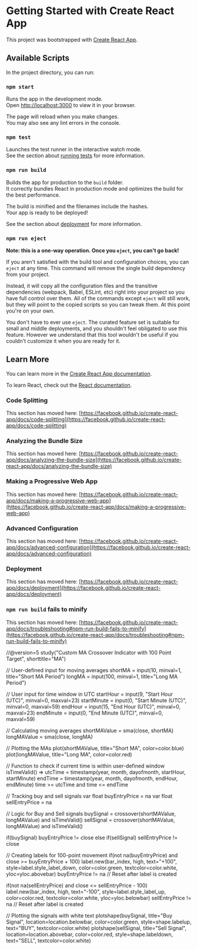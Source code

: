 # Getting Started with Create React App

This project was bootstrapped with [Create React App](https://github.com/facebook/create-react-app).

## Available Scripts

In the project directory, you can run:

### `npm start`

Runs the app in the development mode.\
Open [http://localhost:3000](http://localhost:3000) to view it in your browser.

The page will reload when you make changes.\
You may also see any lint errors in the console.

### `npm test`

Launches the test runner in the interactive watch mode.\
See the section about [running tests](https://facebook.github.io/create-react-app/docs/running-tests) for more information.

### `npm run build`

Builds the app for production to the `build` folder.\
It correctly bundles React in production mode and optimizes the build for the best performance.

The build is minified and the filenames include the hashes.\
Your app is ready to be deployed!

See the section about [deployment](https://facebook.github.io/create-react-app/docs/deployment) for more information.

### `npm run eject`

**Note: this is a one-way operation. Once you `eject`, you can't go back!**

If you aren't satisfied with the build tool and configuration choices, you can `eject` at any time. This command will remove the single build dependency from your project.

Instead, it will copy all the configuration files and the transitive dependencies (webpack, Babel, ESLint, etc) right into your project so you have full control over them. All of the commands except `eject` will still work, but they will point to the copied scripts so you can tweak them. At this point you're on your own.

You don't have to ever use `eject`. The curated feature set is suitable for small and middle deployments, and you shouldn't feel obligated to use this feature. However we understand that this tool wouldn't be useful if you couldn't customize it when you are ready for it.

## Learn More

You can learn more in the [Create React App documentation](https://facebook.github.io/create-react-app/docs/getting-started).

To learn React, check out the [React documentation](https://reactjs.org/).

### Code Splitting

This section has moved here: [https://facebook.github.io/create-react-app/docs/code-splitting](https://facebook.github.io/create-react-app/docs/code-splitting)

### Analyzing the Bundle Size

This section has moved here: [https://facebook.github.io/create-react-app/docs/analyzing-the-bundle-size](https://facebook.github.io/create-react-app/docs/analyzing-the-bundle-size)

### Making a Progressive Web App

This section has moved here: [https://facebook.github.io/create-react-app/docs/making-a-progressive-web-app](https://facebook.github.io/create-react-app/docs/making-a-progressive-web-app)

### Advanced Configuration

This section has moved here: [https://facebook.github.io/create-react-app/docs/advanced-configuration](https://facebook.github.io/create-react-app/docs/advanced-configuration)

### Deployment

This section has moved here: [https://facebook.github.io/create-react-app/docs/deployment](https://facebook.github.io/create-react-app/docs/deployment)

### `npm run build` fails to minify

This section has moved here: [https://facebook.github.io/create-react-app/docs/troubleshooting#npm-run-build-fails-to-minify](https://facebook.github.io/create-react-app/docs/troubleshooting#npm-run-build-fails-to-minify)

//@version=5
study("Custom MA Crossover Indicator with 100 Point Target", shorttitle="MA")

// User-defined input for moving averages
shortMA = input(10, minval=1, title="Short MA Period")
longMA = input(100, minval=1, title="Long MA Period")

// User input for time window in UTC
startHour = input(9, "Start Hour (UTC)", minval=0, maxval=23)
startMinute = input(0, "Start Minute (UTC)", minval=0, maxval=59)
endHour = input(15, "End Hour (UTC)", minval=0, maxval=23)
endMinute = input(0, "End Minute (UTC)", minval=0, maxval=59)

// Calculating moving averages
shortMAValue = sma(close, shortMA)
longMAValue = sma(close, longMA)

// Plotting the MAs
plot(shortMAValue, title="Short MA", color=color.blue)
plot(longMAValue, title="Long MA", color=color.red)

// Function to check if current time is within user-defined window
isTimeValid() =>
utcTime = timestamp(year, month, dayofmonth, startHour, startMinute)
endTime = timestamp(year, month, dayofmonth, endHour, endMinute)
time >= utcTime and time <= endTime

// Tracking buy and sell signals
var float buyEntryPrice = na
var float sellEntryPrice = na

// Logic for Buy and Sell signals
buySignal = crossover(shortMAValue, longMAValue) and isTimeValid()
sellSignal = crossover(shortMAValue, longMAValue) and isTimeValid()

if(buySignal)
buyEntryPrice != close
else if(sellSignal)
sellEntryPrice != close

// Creating labels for 100-point movement 
if(not na(buyEntryPrice) and close >= buyEntryPrice + 100)
label.new(bar_index, high, text="+100", style=label.style_label_down, color=color.green, textcolor=color.white, yloc=yloc.abovebar)
buyEntryPrice != na // Reset after label is created

if(not na(sellEntryPrice) and close <= sellEntryPrice - 100)
label.new(bar_index, high, text="-100", style=label.style_label_up, color=color.red, textcolor=color.white, yloc=yloc.belowbar)
sellEntryPrice != na // Reset after label is created

// Plotting the signals with white text
plotshape(buySignal, title="Buy Signal", location=location.belowbar, color=color.green, style=shape.labelup, text="BUY", textcolor=color.white)
plotshape(sellSignal, title="Sell Signal", location=location.abovebar, color=color.red, style=shape.labeldown, text="SELL", textcolor=color.white)
